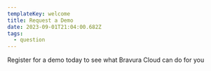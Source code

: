 ```yaml
---
templateKey: welcome
title: Request a Demo
date: 2023-09-01T21:04:00.682Z
tags:
  - question
---
```


Register for a demo today to see what Bravura Cloud can do for you


